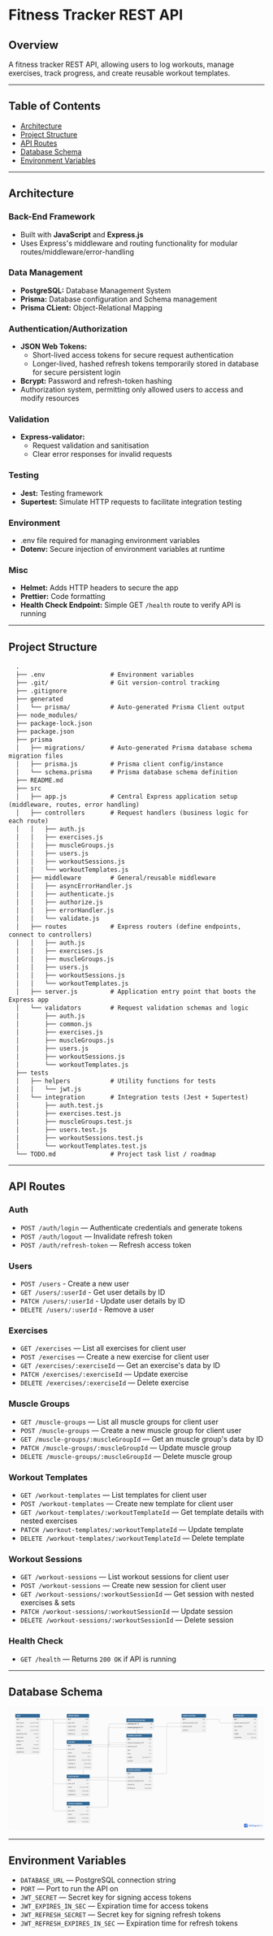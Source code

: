 # Fitness Tracker REST API

## Overview

A fitness tracker REST API, allowing users to log workouts, manage exercises, track progress, and create reusable workout templates.

---

## Table of Contents

- [Architecture](#architecture)
- [Project Structure](#project-structure)
- [API Routes](#api-routes)
- [Database Schema](#database-schema)
- [Environment Variables](#environment-variables)

---

## Architecture

### Back-End Framework

- Built with **JavaScript** and **Express.js**
- Uses Express's middleware and routing functionality for modular routes/middleware/error-handling

### Data Management

- **PostgreSQL:** Database Management System
- **Prisma:** Database configuration and Schema management
- **Prisma CLient:** Object-Relational Mapping

### Authentication/Authorization

- **JSON Web Tokens:**
  - Short-lived access tokens for secure request authentication
  - Longer-lived, hashed refresh tokens temporarily stored in database for secure persistent login
- **Bcrypt:** Password and refresh-token hashing
- Authorization system, permitting only allowed users to access and modify resources

### Validation

- **Express-validator:**
  - Request validation and sanitisation
  - Clear error responses for invalid requests

### Testing

- **Jest:** Testing framework
- **Supertest:** Simulate HTTP requests to facilitate integration testing

### Environment

- .env file required for managing environment variables
- **Dotenv:** Secure injection of environment variables at runtime

### Misc

- **Helmet:** Adds HTTP headers to secure the app
- **Prettier:** Code formatting
- **Health Check Endpoint:** Simple GET `/health` route to verify API is running

---

## Project Structure

```text
  .
  ├── .env                  # Environment variables
  ├── .git/                 # Git version-control tracking
  ├── .gitignore
  ├── generated
  │   └── prisma/           # Auto-generated Prisma Client output
  ├── node_modules/
  ├── package-lock.json
  ├── package.json
  ├── prisma
  │   ├── migrations/       # Auto-generated Prisma database schema migration files
  │   ├── prisma.js         # Prisma client config/instance
  │   └── schema.prisma     # Prisma database schema definition
  ├── README.md
  ├── src
  │   ├── app.js            # Central Express application setup (middleware, routes, error handling)
  │   ├── controllers       # Request handlers (business logic for each route)
  │   │   ├── auth.js
  │   │   ├── exercises.js
  │   │   ├── muscleGroups.js
  │   │   ├── users.js
  │   │   ├── workoutSessions.js
  │   │   └── workoutTemplates.js
  │   ├── middleware        # General/reusable middleware
  │   │   ├── asyncErrorHandler.js
  │   │   ├── authenticate.js
  │   │   ├── authorize.js
  │   │   ├── errorHandler.js
  │   │   └── validate.js
  │   ├── routes            # Express routers (define endpoints, connect to controllers)
  │   │   ├── auth.js
  │   │   ├── exercises.js
  │   │   ├── muscleGroups.js
  │   │   ├── users.js
  │   │   ├── workoutSessions.js
  │   │   └── workoutTemplates.js
  │   ├── server.js         # Application entry point that boots the Express app
  │   └── validators        # Request validation schemas and logic
  │       ├── auth.js
  │       ├── common.js
  │       ├── exercises.js
  │       ├── muscleGroups.js
  │       ├── users.js
  │       ├── workoutSessions.js
  │       └── workoutTemplates.js
  ├── tests
  │   ├── helpers           # Utility functions for tests
  │   │   └── jwt.js
  │   └── integration       # Integration tests (Jest + Supertest)
  │       ├── auth.test.js
  │       ├── exercises.test.js
  │       ├── muscleGroups.test.js
  │       ├── users.test.js
  │       ├── workoutSessions.test.js
  │       └── workoutTemplates.test.js
  └── TODO.md               # Project task list / roadmap
```

---

## API Routes

### Auth

- `POST /auth/login` — Authenticate credentials and generate tokens
- `POST /auth/logout` — Invalidate refresh token
- `POST /auth/refresh-token` — Refresh access token

### Users

- `POST /users` - Create a new user
- `GET /users/:userId` - Get user details by ID
- `PATCH /users/:userId` - Update user details by ID
- `DELETE /users/:userId` - Remove a user

### Exercises

- `GET /exercises` — List all exercises for client user
- `POST /exercises` — Create a new exercise for client user
- `GET /exercises/:exerciseId` — Get an exercise's data by ID
- `PATCH /exercises/:exerciseId` — Update exercise
- `DELETE /exercises/:exerciseId` — Delete exercise

### Muscle Groups

- `GET /muscle-groups` — List all muscle groups for client user
- `POST /muscle-groups` — Create a new muscle group for client user
- `GET /muscle-groups/:muscleGroupId` — Get an muscle group's data by ID
- `PATCH /muscle-groups/:muscleGroupId` — Update muscle group
- `DELETE /muscle-groups/:muscleGroupId` — Delete muscle group

### Workout Templates

- `GET /workout-templates` — List templates for client user
- `POST /workout-templates` — Create new template for client user
- `GET /workout-templates/:workoutTemplateId` — Get template details with nested exercises
- `PATCH /workout-templates/:workoutTemplateId` — Update template
- `DELETE /workout-templates/:workoutTemplateId` — Delete template

### Workout Sessions

- `GET /workout-sessions` — List workout sessions for client user
- `POST /workout-sessions` — Create new session for client user
- `GET /workout-sessions/:workoutSessionId` — Get session with nested exercises & sets
- `PATCH /workout-sessions/:workoutSessionId` — Update session
- `DELETE /workout-sessions/:workoutSessionId` — Delete session

### Health Check

- `GET /health` — Returns `200 OK` if API is running

---

## Database Schema

![Entity Relationship Diagram](/entity-relationship-diagram.png)

---

## Environment Variables

- `DATABASE_URL` — PostgreSQL connection string
- `PORT` — Port to run the API on
- `JWT_SECRET` — Secret key for signing access tokens
- `JWT_EXPIRES_IN_SEC` — Expiration time for access tokens
- `JWT_REFRESH_SECRET` — Secret key for signing refresh tokens
- `JWT_REFRESH_EXPIRES_IN_SEC` — Expiration time for refresh tokens
